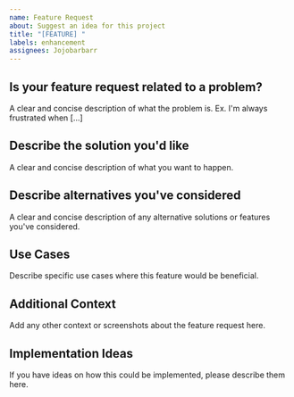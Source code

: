 ```yaml
---
name: Feature Request
about: Suggest an idea for this project
title: "[FEATURE] "
labels: enhancement
assignees: Jojobarbarr
---
```


## Is your feature request related to a problem?

A clear and concise description of what the problem is. Ex. I'm always frustrated when [...]

## Describe the solution you'd like

A clear and concise description of what you want to happen.

## Describe alternatives you've considered

A clear and concise description of any alternative solutions or features you've considered.

## Use Cases

Describe specific use cases where this feature would be beneficial.

## Additional Context

Add any other context or screenshots about the feature request here.

## Implementation Ideas

If you have ideas on how this could be implemented, please describe them here.
